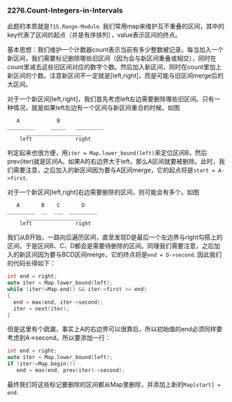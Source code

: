 ### 2276.Count-Integers-in-Intervals

此题的本质就是```715.Range-Module```. 我们常用map来维护互不重叠的区间，其中的key代表了区间的起点（并是有序排列），value表示区间的终点。

基本思想：我们维护一个计数器count表示当前有多少整数被记录。每当加入一个新区间，我们需要标记删除哪些旧区间（因为会与新区间重叠或相交），同时在count里减去这些旧区间对应的数字个数。然后加入新区间，同时在count里加上新区间的个数。注意新区间不一定就是[left,right]，而是可能与旧区间merge后的大区间。

对于一个新区间[left,right]，我们首先考虑left左边需要删除哪些旧区间。只有一种情况，就是如果left左边有一个区间与新区间重合的时候。如图
```
   A            B
_________     _____   _________
      __________________
    left              right
```
判定起来也很方便，用```iter = Map.lower_bound(left)```来定位区间B，然后prev(iter)就是区间A。如果A的右边界大于left，那么A区间就要被删除。此时，我们需要注意，之后加入的新区间因为要与A区间merge，它的起点将是```start = A->first```.

对于一个新区间[left,right]右边需要删除的区间，则可能会有多个。如图
```
   A       B    C       D
_________  __  ___  _________
      __________________
    left              right
```
我们从B开始，一路向后遍历区间，直至发现D是最后一个左边界与right勾搭上的区间。于是区间B、C、D都会是需要待删除的区间。同理我们需要注意，之后加入的新区间因为要与BCD区间merge，它的终点将是```end = D->second```. 因此我们的代码长得如下：
```cpp
int end = right;
auto iter = Map.lower_bound(left);
while (iter!=Map.end() && iter->first <= end) 
{
  end = max(end, iter->second);
  iter = next(iter);
}
```
但是这里有个疏漏，事实上A的右边界可以很靠后，所以初始值的end必须同样要考虑到A->second。所以要添加一行：
```cpp
int end = right;
auto iter = Map.lower_bound(left);
if (iter!=Map.begin())
   end = max(end, prev(iter)->second); 
```

最终我们将这些标记要删除的区间都从Map里删除，并添加上新的```Map[start] = end```.
